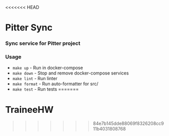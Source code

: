 <<<<<<< HEAD
# Pitter Sync

### Sync service for Pitter project


### Usage

- `make up` - Run in docker-compose
- `make down` - Stop and remove docker-compose services
- `make lint` - Run linter
- `make format` - Run auto-formatter for src/
- `make test` - Run tests
=======
# TraineeHW
>>>>>>> 84e7b145dde88069f8326208cc911b4031808768
